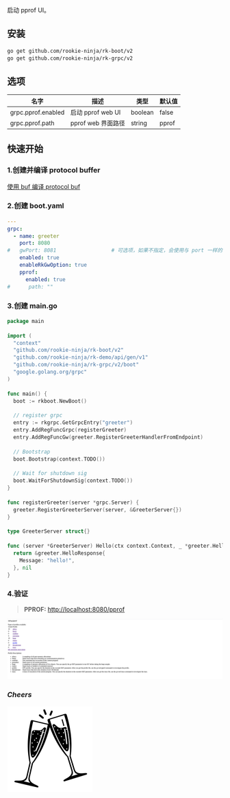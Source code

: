 启动 pprof UI。

## 安装
```bash
go get github.com/rookie-ninja/rk-boot/v2
go get github.com/rookie-ninja/rk-grpc/v2
```

## 选项
| 名字                | 描述              | 类型      | 默认值   |
|-------------------|-----------------|---------|-------|
| grpc.pprof.enabled | 启动 pprof web UI | boolean | false |
| grpc.pprof.path    | pprof web 界面路径  | string  | pprof |

## 快速开始
### 1.创建并编译 protocol buffer
[使用 buf 编译 protocol buf](../buf)

### 2.创建 boot.yaml

```yaml
---
grpc:
  - name: greeter
    port: 8080
#   gwPort: 8081                  # 可选项，如果不指定，会使用与 port 一样的端口
    enabled: true
    enableRkGwOption: true
    pprof:
      enabled: true
#      path: ""
```

### 3.创建 main.go
```go
package main

import (
  "context"
  "github.com/rookie-ninja/rk-boot/v2"
  "github.com/rookie-ninja/rk-demo/api/gen/v1"
  "github.com/rookie-ninja/rk-grpc/v2/boot"
  "google.golang.org/grpc"
)

func main() {
  boot := rkboot.NewBoot()

  // register grpc
  entry := rkgrpc.GetGrpcEntry("greeter")
  entry.AddRegFuncGrpc(registerGreeter)
  entry.AddRegFuncGw(greeter.RegisterGreeterHandlerFromEndpoint)

  // Bootstrap
  boot.Bootstrap(context.TODO())

  // Wait for shutdown sig
  boot.WaitForShutdownSig(context.TODO())
}

func registerGreeter(server *grpc.Server) {
  greeter.RegisterGreeterServer(server, &GreeterServer{})
}

type GreeterServer struct{}

func (server *GreeterServer) Hello(ctx context.Context, _ *greeter.HelloRequest) (*greeter.HelloResponse, error) {
  return &greeter.HelloResponse{
    Message: "hello!",
  }, nil
}
```

### 4.验证
> **PPROF:** [http://localhost:8080/pprof](http://localhost:8080/pprof)

![](../../../img/user-guide/gin/basic/gin-pprof.png)

### _**Cheers**_
![](../../../img/user-guide/cheers.png)
